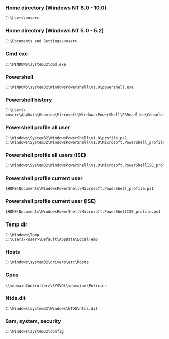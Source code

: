 ### Home directory (Windows NT 6.0 - 10.0)
```
C:\Users\<user>
```

### Home directory (Windows NT 5.0 - 5.2)
```
C:\Documents and Settings\<user>
```

### Cmd.exe
```
C:\WINDOWS\system32\cmd.exe
```

### Powershell
```
C:\WINDOWS\system32\WindowsPowershell\v1.0\powershell.exe
```

### Powershell history
```
C:\Users\<user>\AppData\Roaming\Microsoft\Windows\PowerShell\PSReadline\ConsoleHost_history.txt
```

### Powershell profile all user
```
C:\Windows\System32\WindowsPowerShell\v1.0\profile.ps1
C:\Windows\System32\WindowsPowerShell\v1.0\Microsoft.PowerShell_profile.ps1
```

### Powershell profile all users (ISE)
```
C:\Windows\System32\WindowsPowerShell\v1.0\Microsoft.PowerShellISE_profile.ps1
```

### Powershell profile current user
```
$HOME\Documents\WindowsPowerShell\Microsoft.PowerShell_profile.ps1
```

### Powershell profile current user (ISE)
```
$HOME\Documents\WindowsPowerShell\Microsoft.PowerShellISE_profile.ps1
```

### Temp dir
```
C:\Windows\Temp
C:\Users\<user>\Default\AppData\LocalTemp
```

### Hosts
```
C:\Windows\system32\drivers\etc\hosts
```

### Gpos
```
\\<domainController>\SYSVOL\<domain>\Policies
```

### Ntds.dit
```
C:\Windows\system32\Windows\NTDS\ntds.dit
```

### Sam, system, security
```
C:\Windows\system32\config
```

